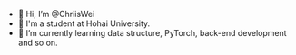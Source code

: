 - 👋 Hi, I’m @ChriisWei
- 👀 I'm a student at Hohai University.
- 🌱 I’m currently learning data structure, PyTorch, back-end development and so on.

<!---
ChriisWei/ChriisWei is a ✨ special ✨ repository because its `README.md` (this file) appears on your GitHub profile.
You can click the Preview link to take a look at your changes.
--->
